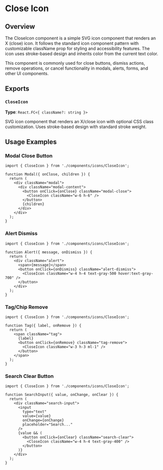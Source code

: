 # Close Icon

## Overview

The CloseIcon component is a simple SVG icon component that renders an X (close) icon. It follows the standard icon component pattern with customizable className prop for styling and accessibility features. The icon uses stroke-based design and inherits color from the current text color.

This component is commonly used for close buttons, dismiss actions, remove operations, or cancel functionality in modals, alerts, forms, and other UI components.

## Exports

### `CloseIcon`
**Type**: `React.FC<{ className?: string }>`

SVG icon component that renders an X/close icon with optional CSS class customization. Uses stroke-based design with standard stroke weight.

## Usage Examples

### Modal Close Button
```tsx
import { CloseIcon } from './components/icons/CloseIcon';

function Modal({ onClose, children }) {
  return (
    <div className="modal">
      <div className="modal-content">
        <button onClick={onClose} className="modal-close">
          <CloseIcon className="w-6 h-6" />
        </button>
        {children}
      </div>
    </div>
  );
}
```

### Alert Dismiss
```tsx
import { CloseIcon } from './components/icons/CloseIcon';

function Alert({ message, onDismiss }) {
  return (
    <div className="alert">
      <span>{message}</span>
      <button onClick={onDismiss} className="alert-dismiss">
        <CloseIcon className="w-4 h-4 text-gray-500 hover:text-gray-700" />
      </button>
    </div>
  );
}
```

### Tag/Chip Remove
```tsx
import { CloseIcon } from './components/icons/CloseIcon';

function Tag({ label, onRemove }) {
  return (
    <span className="tag">
      {label}
      <button onClick={onRemove} className="tag-remove">
        <CloseIcon className="w-3 h-3 ml-1" />
      </button>
    </span>
  );
}
```

### Search Clear Button
```tsx
import { CloseIcon } from './components/icons/CloseIcon';

function SearchInput({ value, onChange, onClear }) {
  return (
    <div className="search-input">
      <input
        type="text"
        value={value}
        onChange={onChange}
        placeholder="Search..."
      />
      {value && (
        <button onClick={onClear} className="search-clear">
          <CloseIcon className="w-4 h-4 text-gray-400" />
        </button>
      )}
    </div>
  );
}
```

